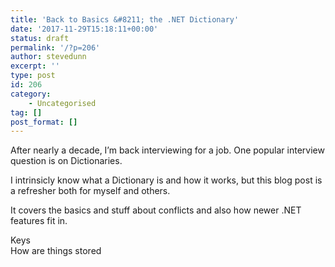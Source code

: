 ```yaml
---
title: 'Back to Basics &#8211; the .NET Dictionary'
date: '2017-11-29T15:18:11+00:00'
status: draft
permalink: '/?p=206'
author: stevedunn
excerpt: ''
type: post
id: 206
category:
    - Uncategorised
tag: []
post_format: []
---
```

After nearly a decade, I’m back interviewing for a job. One popular interview question is on Dictionaries.

I intrinsicly know what a Dictionary is and how it works, but this blog post is a refresher both for myself and others.

It covers the basics and stuff about conflicts and also how newer .NET features fit in.

Keys  
How are things stored